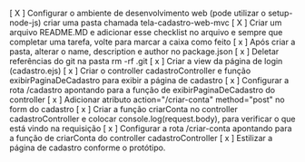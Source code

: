 [ X ] Configurar o ambiente de desenvolvimento web (pode utilizar o setup-node-js) criar uma pasta chamada tela-cadastro-web-mvc
[ X ] Criar um arquivo README.MD e adicionar esse checklist no arquivo e sempre que completar uma tarefa, volte para marcar a caixa como feito
[ x ] Após criar a pasta, alterar o name, description e author no package.json
[ x ] Deletar referências do git na pasta rm -rf .git
[ x ] Criar a view da página de login (cadastro.ejs)
[ x ] Criar o controller cadastroController e função exibirPaginaDeCadastro para exibir a página de cadastro
[ x ] Configurar a rota /cadastro apontando para a função de exibirPaginaDeCadastro do controller
[ x ] Adicionar atributo action="/criar-conta" method="post" no form do cadastro
[ x ] Criar a função criarConta no controller cadastroController e colocar console.log(request.body), para verificar o que está vindo na requisição
[ x ] Configurar a rota /criar-conta apontando para a função de criarConta do controller cadastroController
[ x ] Estilizar a página de cadastro conforme o protótipo.